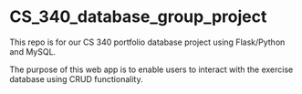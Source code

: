 # CS_340_database_group_project
This repo is for our CS 340 portfolio database project using Flask/Python and MySQL.

The purpose of this web app is to enable users to interact with the exercise database using CRUD functionality.
